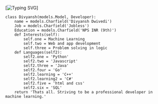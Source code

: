 [![Typing SVG](https://readme-typing-svg.demolab.com?font=Chancery&size=30&pause=1000&color=F7AF01&width=435&lines=I'm+Divyansh+Dwivedi)]



```
class Divyansh(models.Model, Developer):
    name = models.Charfield('Divyansh Dwivedi')
    Job = models.Charfield('Jobless')
    Education = models.Charfield('NPS INR (9th)')
    def Interests(self):
        self.one = Machine Learning
        self.two = Web and app development
        self.three = Problem solving in logic
    def Languages(self2):
        self2.one = 'Python'
        self2.two = 'Javascript'
        self2.three = 'Java'
        self2.four = 'Go'
        self2.learning = 'C++'
        self2.learning2 = 'C#'
        self2.five = 'html and css'
        self2.six = 'SQL'
    return 'Thats all. Striving to be a professional developer in machine learning.'
```


